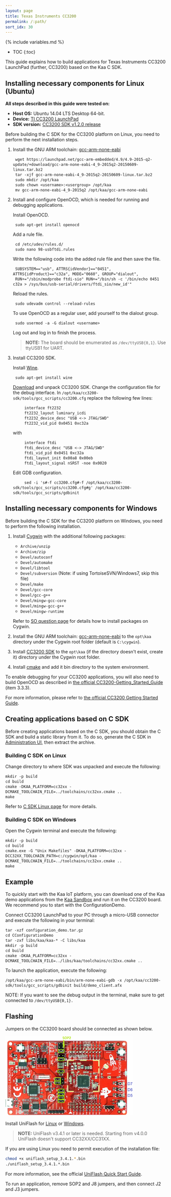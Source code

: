 ```yaml
---
layout: page
title: Texas Instruments CC3200
permalink: /:path/
sort_idx: 30
---
```


{% include variables.md %}

* TOC
{:toc}

This guide explains how to build applications for Texas Instruments CC3200 LaunchPad (further, CC3200) based on the Kaa C SDK.

## Installing necessary components for Linux (Ubuntu)

**All steps described in this guide were tested on:**

 - **Host OS:** Ubuntu 14.04 LTS Desktop 64-bit.
 - **Device:** [TI CC3200 LaunchPad](http://www.ti.com/tool/cc3200-launchxl)
 - **SDK version:** [CC3200 SDK v1.2.0 release](http://www.ti.com/tool/cc3200sdk)

Before building the C SDK for the CC3200 platform on Linux, you need to perform the next installation steps.

1. Install the GNU ARM toolchain: [gcc-arm-none-eabi](https://launchpad.net/gcc-arm-embedded)

        wget https://launchpad.net/gcc-arm-embedded/4.9/4.9-2015-q2-update/+download/gcc-arm-none-eabi-4_9-2015q2-20150609-linux.tar.bz2
        tar -xjf gcc-arm-none-eabi-4_9-2015q2-20150609-linux.tar.bz2
        sudo mkdir /opt/kaa
        sudo chown <username>:<usergroup> /opt/kaa
        mv gcc-arm-none-eabi-4_9-2015q2 /opt/kaa/gcc-arm-none-eabi
1. Install and configure OpenOCD, which is needed for running and debugging applications.

   Install OpenOCD.

        sudo apt-get install openocd

   Add a rule file.

        cd /etc/udev/rules.d/
        sudo nano 98-usbftdi.rules

   Write the following code into the added rule file and then save the file.

        SUBSYSTEM=="usb", ATTRS{idVendor}=="0451", ATTRS{idProduct}=="c32a", MODE="0660", GROUP="dialout",
        RUN+="/sbin/modprobe ftdi-sio" RUN+="/bin/sh -c '/bin/echo 0451 c32a > /sys/bus/usb-serial/drivers/ftdi_sio/new_id'"

   Reload the rules.

        sudo udevadm control --reload-rules

   To use OpenOCD as a regular user, add yourself to the dialout group.

        sudo usermod -a -G dialout <username>

   Log out and log in to finish the process.

   >**NOTE:** The board should be enumerated as `/dev/ttyUSB{0,1}`. Use ttyUSB1 for UART.

1. Install CC3200 SDK.

   Install [Wine](https://www.winehq.org/).

        sudo apt-get install wine

   [Download](http://www.ti.com/tool/cc3200sdk) and unpack CC3200 SDK. Change the configuration file for the debug interface. In `/opt/kaa/cc3200-sdk/tools/gcc_scripts/cc3200.cfg` replace the following few lines:

            interface ft2232
            ft2232_layout luminary_icdi
            ft2232_device_desc "USB <-> JTAG/SWD"
            ft2232_vid_pid 0x0451 0xc32a

   with

            interface ftdi
            ftdi_device_desc "USB <-> JTAG/SWD"
            ftdi_vid_pid 0x0451 0xc32a
            ftdi_layout_init 0x00a8 0x00eb
            ftdi_layout_signal nSRST -noe 0x0020
   Edit GDB configuration.

            sed -i 's#-f cc3200.cfg#-f /opt/kaa/cc3200-sdk/tools/gcc_scripts/cc3200.cfg#g' /opt/kaa/cc3200-sdk/tools/gcc_scripts/gdbinit


## Installing necessary components for Windows

Before building the C SDK for the CC3200 platform on Windows, you need to perform the following installation.

1. Install [Cygwin](https://www.cygwin.com/) with the additional following packages:
    * `Archive/unzip`
    * `Archive/zip`
    * `Devel/autoconf`
    * `Devel/automake`
    * `Devel/libtool`
    * `Devel/subversion` (Note: if using TortoiseSVN/Windows7, skip this file)
    * `Devel/make`
    * `Devel/gcc-core`
    * `Devel/gcc-g++`
    * `Devel/mingw-gcc-core`
    * `Devel/mingw-gcc-g++`
    * `Devel/mingw-runtime`


    Refer to [SO question page](http://superuser.com/questions/304541/how-to-install-new-packages-on-cygwin) for details how to install packages on Cygwin.
1. Install the GNU ARM toolchain: [gcc-arm-none-eabi](https://launchpad.net/gcc-arm-embedded) to the `opt\kaa` directory under the Cygwin root folder (default is `C:\cygwin`).
1. Install [CC3200 SDK](http://www.ti.com/tool/cc3200sdk) to the `opt\kaa` (if the directory doesn't exist, create it) directory under the Cygwin root folder.
1. Install [cmake](http://www.cmake.org/) and add it bin directory to the system environment.

To enable debugging for your CC3200 applications, you will also need to build OpenOCD as described in [the official CC3200-Getting_Started_Guide][cc3200-getting-started-guide] (item 3.3.3).

For more information, please refer to [the official CC3200 Getting Started Guide][cc3200-getting-started-guide].

[cc3200-getting-started-guide]: http://www.ti.com/lit/ug/swru376d/swru376d.pdf

## Creating applications based on C SDK

Before creating applications based on the C SDK, you should obtain the C SDK and build a static library from it.
To do so, generate the C SDK in [Administration UI]({{root_url}}Glossary/#administration-ui), then extract the archive.

### Building C SDK on Linux

Change directory to where SDK was unpacked and execute the following:

```
mkdir -p build
cd build
cmake -DKAA_PLATFORM=cc32xx -DCMAKE_TOOLCHAIN_FILE=../toolchains/cc32xx.cmake ..
make
```

Refer to [C SDK Linux page]({{root_url}}Programming-guide/Using-Kaa-endpoint-SDKs/C/SDK-Linux/) for more details.

### Building C SDK on Windows

Open the Cygwin terminal and execute the following:

```
mkdir -p build
cd build
cmake.exe -G "Unix Makefiles" -DKAA_PLATFORM=cc32xx -DCC32XX_TOOLCHAIN_PATH=c:/cygwin/opt/kaa -DCMAKE_TOOLCHAIN_FILE=../toolchains/cc32xx.cmake ..
make
```

## Example

To quickly start with the Kaa IoT platform, you can download one of the Kaa demo applications from the [Kaa Sandbox]({{root_url}}Getting-started/) and run it on the CC3200 board. We recommend you to start with the ConfigurationDemo.

Connect CC3200 LaunchPad to your PC through a micro-USB connector and execute the following in your terminal:

```
tar -xzf configuration_demo.tar.gz
cd CConfigurationDemo
tar -zxf libs/kaa/kaa-* -C libs/kaa
mkdir -p build
cd build
cmake -DKAA_PLATFORM=cc32xx -DCMAKE_TOOLCHAIN_FILE=../libs/kaa/toolchains/cc32xx.cmake ..
```

To launch the application, execute the following:

```
/opt/kaa/gcc-arm-none-eabi/bin/arm-none-eabi-gdb -x /opt/kaa/cc3200-sdk/tools/gcc_scripts/gdbinit build/demo_client.afx
```

NOTE: If you want to see the debug output in the terminal, make sure to get connected to `/dev/ttyUSB{0,1}.`

## Flashing

Jumpers on the CC3200 board should be connected as shown below.

![Jumpers](attach/jumpers_debug_mode_400.png)

Install UniFlash for [Linux](http://software-dl.ti.com/dsps/forms/self_cert_export.html?prod_no=uniflash_3.4.1.00012_linux.tar.gz&ref_url=http://software-dl.ti.com/ccs/esd/uniflash/) or [Windows](http://software-dl.ti.com/dsps/forms/self_cert_export.html?prod_no=uniflash_3.4.1.00012_win32.zip&ref_url=http://software-dl.ti.com/ccs/esd/uniflash/).

   >**NOTE:** UniFlash v3.4.1 or later is needed. Starting from v4.0.0 UniFlash doesn't support CC32XX/CC31XX.

If you are using Linux you need to permit execution of the installation file:

```sh
chmod +x uniflash_setup_3.4.1.*.bin
./uniflash_setup_3.4.1.*.bin
```

For more information, see the official [UniFlash Quick Start Guide](http://processors.wiki.ti.com/index.php/CC31xx_%26_CC32xx_UniFlash_Quick_Start_Guide).

To run an application, remove SOP2 and J8 jumpers, and then connect J2 and J3 jumpers.
